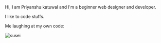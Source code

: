Hi, I am Priyanshu katuwal and I'm a beginner web designer and developer. 

I like to code stuffs.

Me laughing at my own code: 

![susei](https://user-images.githubusercontent.com/100136936/166146470-b25a0999-68da-4dfe-a4c3-8824d9a9e95b.gif)
